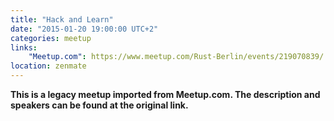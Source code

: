 ```yaml
---
title: "Hack and Learn"
date: "2015-01-20 19:00:00 UTC+2"
categories: meetup 
links:
    "Meetup.com": https://www.meetup.com/Rust-Berlin/events/219070839/
location: zenmate
---
```


<strong>This is a legacy meetup imported from Meetup.com. The description and speakers can be found at the original link.</strong>